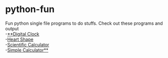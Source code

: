# python-fun
Fun python single file programs to do stuffs.
Check out these programs and output  
-[**Digital Clock](https://replit.com/@sabinmhx/python-digital-clock)  
-[Heart Shape](https://replit.com/@sabinmhx/python-heart-shape)  
-[Scientific Calculator](https://replit.com/@sabinmhx/python-scientific-calculator)  
-[Simple Calculator**](https://replit.com/@sabinmhx/python-simple-calculator)  
